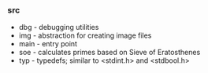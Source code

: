 ### src
* dbg - debugging utilities
* img - abstraction for creating image files
* main - entry point
* soe - calculates primes based on Sieve of Eratosthenes
* typ - typedefs; similar to <stdint.h> and <stdbool.h>

